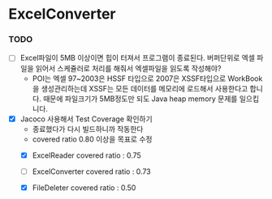 # ExcelConverter



### TODO
 - [ ] Excel파일이 5MB 이상이면 힙이 터져서 프로그램이 종료된다. 버퍼단위로 엑셀 파일을 읽어서 스케쥴러로 처리를 해줘서 엑셀파일을 읽도록 작성해야?
   - POI는 엑셀 97~2003은 HSSF 타입으로 2007은 XSSF타입으로 WorkBook 을 생성관리하는데 XSSF는 모든 데이터를 메모리에 로드해서 사용한다고 합니다. 때문에 파일크기가 5MB정도만 되도 Java heap memory 문제를 일으킵니다.
 - [x] Jacoco 사용해서 Test Coverage 확인하기
   - 종료했다가 다시 빌드하니까 작동한다
   - covered ratio 0.80 이상을 목표로 수정
   - [x] ExcelReader covered ratio : 0.75
   - [ ] ExcelConverter covered ratio : 0.73
   - [x] FileDeleter covered ratio : 0.50

